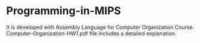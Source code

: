 # Programming-in-MIPS

It is developed with Assembly Language for Computer Organization Course. Computer-Organization-HW1.pdf file includes a detailed explanation.
